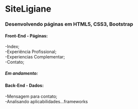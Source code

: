 # SiteLigiane
### Desenvolvendo páginas em HTML5, CSS3, Bootstrap

#### Front-End - Páginas:
  -Index;  
  -Experiência Profissional;  
  -Experiencias Complementar;  
  -Contato;  
  
  #####  Em andamento:
  
####  Back-End - Dados:
  -Mensagem para contato;  
  -Analisando aplicabilidades...frameworks
  
